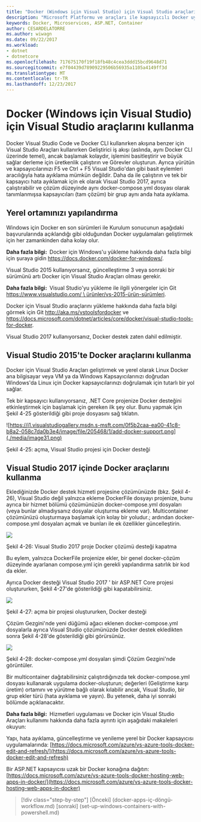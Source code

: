 ```yaml
---
title: "Docker (Windows için Visual Studio) için Visual Studio araçlarını kullanma"
description: "Microsoft Platformu ve araçları ile kapsayıcılı Docker uygulama yaşam döngüsü"
keywords: Docker, Microservices, ASP.NET, Container
author: CESARDELATORRE
ms.author: wiwagn
ms.date: 09/22/2017
ms.workload:
- dotnet
- dotnetcore
ms.openlocfilehash: 717675170f19f18fb48c4cea3ddd15bcd9648d71
ms.sourcegitcommit: e7f04439d78909229506b56935a1105a4149ff3d
ms.translationtype: MT
ms.contentlocale: tr-TR
ms.lasthandoff: 12/23/2017
---
```

# <a name="using-visual-studio-tools-for-docker-visual-studio-on-windows"></a>Docker (Windows için Visual Studio) için Visual Studio araçlarını kullanma

Docker Visual Studio Code ve Docker CLI kullanırken akışına benzer için Visual Studio Araçları kullanırken Geliştirici iş akışı (aslında, aynı Docker CLI üzerinde temel), ancak başlamak kolaydır, işlemini basitleştirir ve büyük sağlar derleme için üretkenlik çalıştırın ve Görevler oluşturun. Ayrıca yürütün ve kapsayıcılarınızı F5 ve Ctrl + F5 Visual Studio'dan gibi basit eylemleri aracılığıyla hata ayıklama mümkün değildir. Daha da ile çalıştırın ve tek bir kapsayıcı hata ayıklamak için ek olarak Visual Studio 2017, ayrıca çalıştırabilir ve çözüm düzeyinde aynı docker-compose.yml dosyası olarak tanımlanmışsa kapsayıcıları (tam çözüm) bir grup aynı anda hata ayıklama.

## <a name="configuring-your-local-environment"></a>Yerel ortamınızı yapılandırma

Windows için Docker en son sürümleri ile Kurulum sonucunun aşağıdaki başvurularında açıklandığı gibi olduğundan Docker uygulamaları geliştirmek için her zamankinden daha kolay olur.

**Daha fazla bilgi:** Docker için Windows'u yükleme hakkında daha fazla bilgi için şuraya gidin <https://docs.docker.com/docker-for-windows/>.

Visual Studio 2015 kullanıyorsanız, güncelleştirme 3 veya sonraki bir sürümünü artı Docker için Visual Studio Araçları olması gerekir.

**Daha fazla bilgi:** Visual Studio'yu yükleme ile ilgili yönergeler için Git [https://www.visualstudio.com/ \ ürünler/vs-2015-ürün-sürümleri](https://www.visualstudio.com/products/vs-2015-product-editions).

Docker için Visual Studio araçlarını yükleme hakkında daha fazla bilgi görmek için Git <http://aka.ms/vstoolsfordocker> ve <https://docs.microsoft.com/dotnet/articles/core/docker/visual-studio-tools-for-docker>.

Visual Studio 2017 kullanıyorsanız, Docker destek zaten dahil edilmiştir.

## <a name="using-docker-tools-in-visual-studio-2015"></a>Visual Studio 2015'te Docker araçlarını kullanma

Docker için Visual Studio Araçları geliştirmek ve yerel olarak Linux Docker ana bilgisayar veya VM ya da Windows Kapsayıcılarınızı doğrudan Windows'da Linux için Docker kapsayıcılarınızı doğrulamak için tutarlı bir yol sağlar.

Tek bir kapsayıcı kullanıyorsanız, .NET Core projenize Docker desteğini etkinleştirmek için başlamak için gereken ilk şey olur. Bunu yapmak için Şekil 4-25 gösterildiği gibi proje dosyasını sağ tıklatın.

![https://i1.visualstudiogallery.msdn.s-msft.com/0f5b2caa-ea00-41c8-b8a2-058c7da0b3e4/image/file/205468/1/add-docker-support.png](./media/image31.png)

Şekil 4-25: açma, Visual Studio projesi için Docker desteği

## <a name="using-docker-tools-in-visual-studio-2017"></a>Visual Studio 2017 içinde Docker araçlarını kullanma

Eklediğinizde Docker destek hizmeti projesine çözümünüzde (bkz. Şekil 4-26), Visual Studio değil yalnızca ekleme DockerFile dosyayı projenize, bunu ayrıca bir hizmet bölümü çözümünüzün docker-compose.yml dosyaları (veya bunlar almadıysanız dosyalar oluşturma ekleme var). Multicontainer çözümünüzü oluşturmaya başlamak için kolay bir yoludur.; ardından docker-compose.yml dosyaları açmak ve bunları ile ek özellikler güncelleştirin.

![](./media/image32.png)

Şekil 4-26: Visual Studio 2017 proje Docker çözümü desteği kapatma

Bu eylem, yalnızca DockerFile projenize ekler, bir genel docker-çözüm düzeyinde ayarlanan compose.yml için gerekli yapılandırma satırlık bir kod da ekler.

Ayrıca Docker desteği Visual Studio 2017 ' bir ASP.NET Core projesi oluştururken, Şekil 4-27'de gösterildiği gibi kapatabilirsiniz.

![](./media/image33.png)

Şekil 4-27: açma bir projesi oluştururken, Docker desteği

Çözüm Gezgini'nde yeni düğümü ağacı eklenen docker-compose.yml dosyalarla ayrıca Visual Studio çözümünüzde Docker destek ekledikten sonra Şekil 4-28'de gösterildiği gibi görürsünüz.

![](./media/image34.PNG)

Şekil 4-28: docker-compose.yml dosyaları şimdi Çözüm Gezgini'nde görüntüler.

Bir multicontainer dağıtabilirsiniz çalıştırdığınızda tek docker-compose.yml dosyası kullanarak uygulama docker-oluşturun; değerleri (Geliştirme karşı üretim) ortamını ve yürütme bağlı olarak kılabilir ancak, Visual Studio, bir grup ekler türü (hata ayıklama ve yayın). Bu yetenek, daha iyi sonraki bölümde açıklanacaktır.

**Daha fazla bilgi:** Hizmetleri uygulaması ve Docker için Visual Studio Araçları kullanımı hakkında daha fazla ayrıntı için aşağıdaki makaleleri okuyun:

Yapı, hata ayıklama, güncelleştirme ve yenileme yerel bir Docker kapsayıcısı uygulamalarında: [https://docs.microsoft.com/azure/vs-azure-tools-docker-edit-and-refresh/](https://docs.microsoft.com/azure/vs-azure-tools-docker-edit-and-refresh)

Bir ASP.NET kapsayıcısı uzak bir Docker konağına dağıtın: [https://docs.microsoft.com/azure/vs-azure-tools-docker-hosting-web-apps-in-docker/](https://docs.microsoft.com/azure/vs-azure-tools-docker-hosting-web-apps-in-docker)


>[!div class="step-by-step"]
[Önceki] (docker-apps-iç-döngü-workflow.md) [sonraki] (set-up-windows-containers-with-powershell.md)
